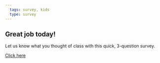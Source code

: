 ```yaml
---
  tags: survey, kids  
  type: survey
---
```


## Great job today!

Let us know what you thought of class with this quick, 3-question survey.

[Click here](https://docs.google.com/forms/d/1WT_ZCaZl3nlC3HZAM5_z82Yq7PwYiYrIFINgHBlVjTQ/viewform?usp=send_form)